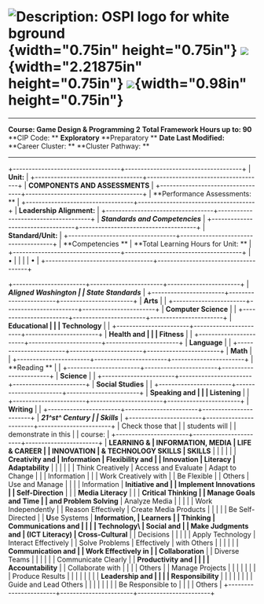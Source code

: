 ![Description: OSPI logo for white bground](media/image1.png){width="0.75in" height="0.75in"} ![](media/image2.jpeg){width="2.21875in" height="0.75in"} ![](media/image3.png){width="0.98in" height="0.75in"}
=============================================================================================================================================================================================================

  ----------------------------------------- ------------------------------------- -------------------------
                                                                                  
  **Course: Game Design & Programming 2**   **Total Framework Hours up to: 90**   
  **CIP Code: **                            **Exploratory** **Preparatory **      **Date Last Modified:**
  **Career Cluster: **                      **Cluster Pathway: **                 
  ----------------------------------------- ------------------------------------- -------------------------

+----------------------------------+-------------------------------------+
| **Unit:**                        |
+----------------------------------+-------------------------------------+
| **COMPONENTS AND ASSESSMENTS**   |
+----------------------------------+-------------------------------------+
| **Performance Assessments: **    |
+----------------------------------+-------------------------------------+
| **Leadership Alignment:**        |
+----------------------------------+-------------------------------------+
| ***Standards and Competencies*** |
+----------------------------------+-------------------------------------+
| **Standard/Unit:**               |
+----------------------------------+-------------------------------------+
| **Competencies **                | **Total Learning Hours for Unit: ** |
+----------------------------------+-------------------------------------+
| •                                |
|                                  |
| •                                |
+----------------------------------+-------------------------------------+

+-----------------------+-----------------------+-----------------------+
| ***Aligned Washington |
| State Standards***    |
+-----------------------+-----------------------+-----------------------+
| **Arts**              |                       |
+-----------------------+-----------------------+-----------------------+
| **Computer Science**  |                       |
+-----------------------+-----------------------+-----------------------+
| **Educational         |                       |
| Technology**          |                       |
+-----------------------+-----------------------+-----------------------+
| **Health and          |                       |
| Fitness**             |                       |
+-----------------------+-----------------------+-----------------------+
| **Language**          |                       |
+-----------------------+-----------------------+-----------------------+
| **Math**              |                       |
+-----------------------+-----------------------+-----------------------+
| **Reading **          |                       |
+-----------------------+-----------------------+-----------------------+
| **Science**           |                       |
+-----------------------+-----------------------+-----------------------+
| **Social Studies**    |                       |
+-----------------------+-----------------------+-----------------------+
| **Speaking and        |                       |
| Listening**           |                       |
+-----------------------+-----------------------+-----------------------+
| **Writing**           |                       |
+-----------------------+-----------------------+-----------------------+
| ***21^st^ Century     |
| Skills***             |
+-----------------------+-----------------------+-----------------------+
| Check those that      |
| students will         |
| demonstrate in this   |
| course:               |
+-----------------------+-----------------------+-----------------------+
| **LEARNING &          | **INFORMATION, MEDIA  | **LIFE & CAREER       |
| INNOVATION**          | & TECHNOLOGY SKILLS** | SKILLS**              |
|                       |                       |                       |
| **Creativity and      | **Information         | **Flexibility and     |
| Innovation**          | Literacy**            | Adaptability**        |
|                       |                       |                       |
| Think Creatively      | Access and Evaluate   | Adapt to Change       |
|                       | Information           |                       |
| Work Creatively with  |                       | Be Flexible           |
| Others                | Use and Manage        |                       |
|                       | Information           | **Initiative and      |
| Implement Innovations |                       | Self-Direction**      |
|                       | **Media Literacy**    |                       |
| **Critical Thinking   |                       | Manage Goals and Time |
| and Problem Solving** | Analyze Media         |                       |
|                       |                       | Work Independently    |
| Reason Effectively    | Create Media Products |                       |
|                       |                       | Be Self-Directed      |
| **U**se Systems       | **Information,        | Learners              |
| Thinking              | Communications and    |                       |
|                       | Technology\           | **Social and          |
| Make Judgments and    | (ICT Literacy)**      | Cross-Cultural**      |
| Decisions             |                       |                       |
|                       | Apply Technology      | Interact Effectively  |
| Solve Problems        | Effectively           | with Others           |
|                       |                       |                       |
| **Communication and   |                       | Work Effectively in   |
| Collaboration**       |                       | Diverse Teams         |
|                       |                       |                       |
| Communicate Clearly   |                       | **Productivity and    |
|                       |                       | Accountability**      |
| Collaborate with      |                       |                       |
| Others                |                       | Manage Projects       |
|                       |                       |                       |
|                       |                       | Produce Results       |
|                       |                       |                       |
|                       |                       | **Leadership and      |
|                       |                       | Responsibility**      |
|                       |                       |                       |
|                       |                       | Guide and Lead Others |
|                       |                       |                       |
|                       |                       | Be Responsible to     |
|                       |                       | Others                |
+-----------------------+-----------------------+-----------------------+
